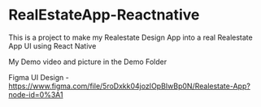 # RealEstateApp-Reactnative
This is a project to make my Realestate Design App into a real Realestate App UI using React Native

My Demo video and picture in the Demo Folder

Figma UI Design - https://www.figma.com/file/5roDxkk04jozIOpBIwBp0N/Realestate-App?node-id=0%3A1
